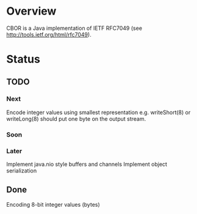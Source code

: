 # Overview #
CBOR is a Java implementation of IETF RFC7049 (see <http://tools.ietf.org/html/rfc7049>).

# Status #


## TODO ##
### Next ###
Encode integer values using smallest representation e.g. writeShort(8) or writeLong(8) should put one byte on the output stream.

### Soon ###

### Later ###
Implement java.nio style buffers and channels
Implement object serialization

## Done ##
Encoding 8-bit integer values (bytes)
